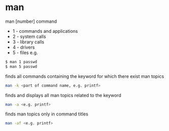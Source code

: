 # man
man [number] command
+ 1 - commands and applications
+ 2 - system calls
+ 3 - library calls
+ 4 - drivers
+ 5 - files
e.g. 
```sh
$ man 1 passwd
$ man 5 passwd
```
finds all commands containing the keyword for which there exist man topics
```sh
man -k <part of command name, e.g. printf> 
``` 
finds and displays all man topics related to the keyword
```sh
man -a <e.g. printf> 
``` 
finds man topics only in command titles
```sh
man -af <e.g. printf> 
``` 
